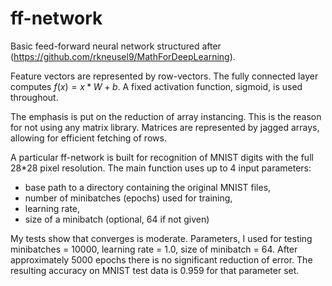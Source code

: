 # ff-network
Basic feed-forward neural network structured after (https://github.com/rkneusel9/MathForDeepLearning).

Feature vectors are represented by row-vectors. The fully connected layer computes $f(x) = x * W + b$. A fixed activation function, sigmoid, is used throughout. 

The emphasis is put on the reduction of array instancing. This is the reason for not using any matrix library. Matrices are represented by jagged arrays, allowing for efficient fetching of rows. 

A particular ff-network is built for recognition of MNIST digits with the full 28*28 pixel resolution. The main function uses up to 4 input parameters:

- base path to a directory containing the original MNIST files,
- number of minibatches (epochs) used for training,
- learning rate,
- size of a minibatch (optional, 64 if not given)

My tests show that converges is moderate. Parameters, I used for testing minibatches = 10000, learning rate = 1.0, size of minibatch = 64. After approximately 5000 epochs there is no significant reduction of error. The resulting accuracy on MNIST test data is 0.959 for that parameter set.

